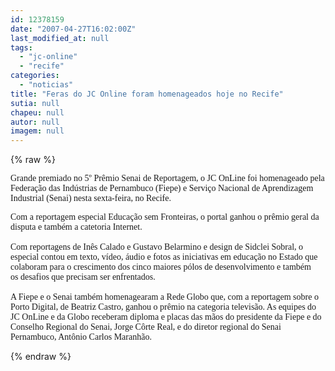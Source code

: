 ```yaml
---
id: 12378159
date: "2007-04-27T16:02:00Z"
last_modified_at: null
tags:
  - "jc-online"
  - "recife"
categories:
  - "noticias"
title: "Feras do JC Online foram homenageados hoje no Recife"
sutia: null
chapeu: null
autor: null
imagem: null
---
```

{% raw %}
<p><P><FONT face=Verdana>Grande premiado no 5º Prêmio Senai de Reportagem, o JC OnLine foi homenageado pela Federação das Indústrias de Pernambuco (Fiepe) e Serviço Nacional de Aprendizagem Industrial (Senai) nesta sexta-feira, no Recife. </FONT></P></p>
<p><P><FONT face=Verdana>Com a reportagem especial Educação sem Fronteiras, o portal ganhou o prêmio geral da disputa e também a catetoria Internet. <BR><BR>Com reportagens de Inês Calado e Gustavo Belarmino e design de Sidclei Sobral, o especial contou em texto, vídeo, áudio e fotos as iniciativas em educação no Estado que colaboram para o crescimento dos cinco maiores pólos de desenvolvimento e também<BR>os desafios que precisam ser enfrentados.<BR><BR>A Fiepe e o Senai também homenagearam a Rede Globo que, com a reportagem sobre o Porto Digital, de Beatriz Castro, ganhou o prêmio na categoria televisão. As equipes do JC OnLine e da Globo receberam diploma e placas das mãos do presidente da Fiepe e do Conselho Regional do Senai, Jorge Côrte Real, e do diretor regional do Senai Pernambuco, Antônio Carlos Maranhão.</FONT></P> </p>
{% endraw %}
